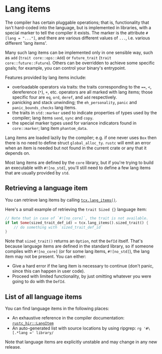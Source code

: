 # Lang items

The compiler has certain pluggable operations; that is, functionality that isn't hard-coded into
the language, but is implemented in libraries, with a special marker to tell the compiler it
exists. The marker is the attribute `#[lang = "..."]`, and there are various different values of
`...`, i.e. various different 'lang items'.

Many such lang items can be implemented only in one sensible way, such as `add` (`trait
core::ops::Add`) or `future_trait` (`trait core::future::Future`). Others can be overridden to
achieve some specific goals; for example, you can control your binary's entrypoint.

Features provided by lang items include:

- overloadable operators via traits: the traits corresponding to the
  `==`, `<`, dereference (`*`), `+`, etc. operators are all
  marked with lang items; those specific four are `eq`, `ord`,
  `deref`, and `add` respectively.
- panicking and stack unwinding; the `eh_personality`, `panic` and
  `panic_bounds_checks` lang items.
- the traits in `std::marker` used to indicate properties of types used by the compiler;
  lang items `send`, `sync` and `copy`.
- the special marker types used for variance indicators found in
  `core::marker`; lang item `phantom_data`.

Lang items are loaded lazily by the compiler; e.g. if one never uses `Box`
then there is no need to define struct `global_alloc_ty`.
`rustc` will emit an error when an item is needed but not found
in the current crate or any that it depends on.

Most lang items are defined by the `core` library, but if you're trying to build an
executable with `#![no_std]`, you'll still need to define a few lang items that are
usually provided by `std`.

## Retrieving a language item

You can retrieve lang items by calling [`tcx.lang_items()`].

Here's a small example of retrieving the `trait Sized {}` language item:

```rust
// Note that in case of `#![no_core]`, the trait is not available.
if let Some(sized_trait_def_id) = tcx.lang_items().sized_trait() {
    // do something with `sized_trait_def_id`
}
```

Note that `sized_trait()` returns an `Option`, not the `DefId` itself.
That's because language items are defined in the standard library, so if someone compiles with
`#![no_core]` (or for some lang items, `#![no_std]`), the lang item may not be present.
You can either:

- Give a hard error if the lang item is necessary to continue (don't panic, since this can happen in
  user code).
- Proceed with limited functionality, by just omitting whatever you were going to do with the
  `DefId`.

[`tcx.lang_items()`]: https://doc.rust-lang.org/nightly/nightly-rustc/rustc_middle/ty/struct.TyCtxt.html#method.lang_items

## List of all language items

You can find language items in the following places:
- An exhaustive reference in the compiler documentation: [`rustc_hir::LangItem`]
- An auto-generated list with source locations by using ripgrep: `rg '#\[.*lang =' library/`

Note that language items are explicitly unstable and may change in any new release.

[`rustc_hir::LangItem`]: https://doc.rust-lang.org/nightly/nightly-rustc/rustc_hir/lang_items/enum.LangItem.html
